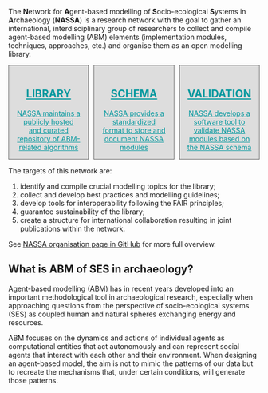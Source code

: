 <head>
  <link rel="stylesheet" href="https://use.fontawesome.com/releases/v5.15.4/css/all.css">
  <style>
    .grid-container{
      display: grid;
      grid-template-columns: repeat( auto-fit, minmax(150px, 1fr) );
      grid-gap: 10px;
    }
    .grid-element{
      background-color: #ddd;
      border: 1px solid;
      border-color: #666;
      text-align: center;
      padding: 15px;
    }
    .grid-symbol {
      text-align: center;
      font-size: 30px;
    }
  </style>
</head>

The **N**etwork for **A**gent-based modelling of **S**ocio-ecological **S**ystems in **A**rchaeology (**NASSA**) is a research network with the goal to gather an international, interdisciplinary group of researchers to collect and compile agent-based modelling (ABM) elements (implementation modules, techniques, approaches, etc.) and organise them as an open modelling library.

<div class="grid-container">
  <div class="grid-element">
    <a href="{{ site.url }}/library.html" style="color: #03989E;">
    <h2>LIBRARY</h2>
    <div class="grid-symbol"><i class="fas fa-database" aria-hidden="true"></i></div>
    NASSA maintains a publicly hosted and curated repository of ABM-related algorithms
    </a>
  </div>
  <div class="grid-element">
    <a href="https://github.com/Archaeology-ABM/NASSA-schema" style="color: #03989E;">
    <h2>SCHEMA</h2>
    <div class="grid-symbol"><i class="fas fa-code" aria-hidden="true"></i></div>
    NASSA provides a standardized format to store and document NASSA modules
    </a>
  </div>
  <div class="grid-element">
    <a href="https://github.com/Archaeology-ABM/nassa-hs" style="color: #03989E;">
    <h2>VALIDATION</h2>
    <div class="grid-symbol"><i class="fas fa-hammer" aria-hidden="true"></i></div>
    NASSA develops a software tool to validate NASSA modules based on the NASSA schema
    </a>
  </div>
</div>

The targets of this network are:

1. identify and compile crucial modelling topics for the library;
2. collect and develop best practices and modelling guidelines;
3. develop tools for interoperability following the FAIR principles;
4. guarantee sustainability of the library;
5. create a structure for international collaboration resulting in joint publications within the network.

See [NASSA organisation page in GitHub](https://github.com/Archaeology-ABM) for more  full overview.

## What is ABM of SES in archaeology?

Agent-based modelling (ABM) has in recent years developed into an important methodological tool in archaeological research, especially when approaching questions from the perspective of socio-ecological systems (SES) as coupled human and natural spheres exchanging energy and resources.

ABM focuses on the dynamics and actions of individual agents as computational entities that act autonomously and can represent social agents that interact with each other and their environment. When designing an agent-based model, the aim is not to mimic the patterns of our data but to recreate the mechanisms that, under certain conditions, will generate those patterns.
